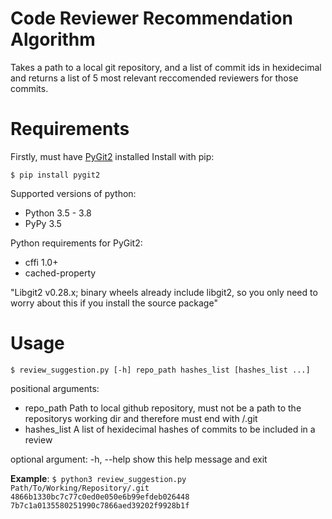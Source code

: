 # Code Reviewer Recommendation Algorithm

Takes a path to a local git repository, and a list of commit ids in hexidecimal and returns a list of 5 most relevant reccomended reviewers for those commits. 

# Requirements

Firstly, must have [PyGit2](https://www.pygit2.org/install.html) installed
Install with pip:

`$ pip install pygit2`

Supported versions of python:

* Python 3.5 - 3.8
* PyPy 3.5

Python requirements for PyGit2:

* cffi 1.0+
* cached-property

"Libgit2 v0.28.x; binary wheels already include libgit2, so you only need to worry about this if you install the source package"

# Usage 

`$ review_suggestion.py [-h] repo_path hashes_list [hashes_list ...]`

positional arguments: 
* repo_path Path to local github repository, must not be a path to the repositorys working dir and therefore must end with /.git 
* hashes_list A list of hexidecimal hashes of commits to be included in a review

optional argument: -h, --help show this help message and exit

**Example**: `$ python3 review_suggestion.py Path/To/Working/Repository/.git 4866b1330bc7c77c0ed0e050e6b99efdeb026448 7b7c1a0135580251990c7866aed39202f9928b1f`
